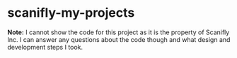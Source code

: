 # scanifly-my-projects
**Note:** I cannot show the code for this project as it is the property of Scanifly Inc. I can answer any questions about the code though and what design and development steps I took.

